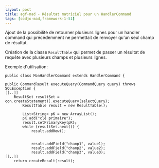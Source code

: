 ```yaml
---
layout: post
title: agf-mad - Résultat matriciel pour un HandlerCommand
tags: [codjo-mad,framework-1-51]
---
```

Ajout de la possibilité de retourner plusieurs lignes pour un handler command qui précédemment ne permettait de renvoyer qu'un seul champ de résultat.

Création de la classe ```ResultTable``` qui permet de passer un résultat de requête avec plusieurs champs et plusieurs lignes.

Exemple d'utilisation:

```
public class MonHandlerCommand extends HandlerCommand {

public CommandResult executeQuery(CommandQuery query) throws SQLException {
[[..]]
    ResultSet resultSet = con.createStatement().executeQuery(selectQuery);
        ResultTable result = new ResultTable();

        List<String> pK = new ArrayList();
        pK.add("clé primaire");
        result.setPrimaryKey(pK);
        while (resultSet.next()) {
            result.addRow();


            result.addField("champ1", value1);
            result.addField("champ2", value2);
            result.addField("champ3", value3);
[[..]]
    return createResult(result);
```